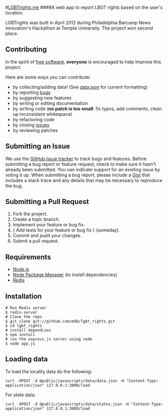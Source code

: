 #[LGBTrights.me](LGBTrights.me)
####A web app to report LBGT rights based on the user's location.

LGBTrights was built in April 2012 during Philadelphia Barcamp News Innovation's Hackathon at Temple University. The project won second place.

## <a name="contributing"></a>Contributing
In the spirit of [free software][free-sw], **everyone** is encouraged to help
improve this project.

[free-sw]: http://www.fsf.org/licensing/essays/free-sw.html

Here are some ways *you* can contribute:

* by collecting/adding data! (See [data.json](https://github.com/mdb/lgbt_rights/blob/master/public/javascripts/data/data.json) for current formatting)
* by reporting [bugs][issues]
* by suggesting new features
* by writing or editing documentation
* by writing code (**no patch is too small**: fix typos, add comments, clean up
  inconsistent whitespace)
* by refactoring code
* by closing [issues][]
* by reviewing patches

[issues]: https://github.com/mdb/lgbt_rights/issues

## <a name="issues"></a>Submitting an Issue
We use the [GitHub issue tracker][issues] to track bugs and features. Before
submitting a bug report or feature request, check to make sure it hasn't
already been submitted. You can indicate support for an existing issue by
voting it up. When submitting a bug report, please include a [Gist][] that
includes a stack trace and any details that may be necessary to reproduce the
bug. 

[gist]: https://gist.github.com/

## <a name="pulls"></a>Submitting a Pull Request
1. Fork the project.
2. Create a topic branch.
3. Implement your feature or bug fix.
4. { Add tests for your feature or bug fix } (someday).
5. Commit and push your changes.
6. Submit a pull request.

## Requirements
- [Node.js](http://nodejs.org)
- [Node Package Manager](http://npmjs.org) (to install dependencies)
- [Redis](http://redis.io)

## Installation
	# Run Redis server
	$ redis-server
	# Clone the repo
	$ git clone git://github.com/mdb/lgbt_rights.git
	$ cd lgbt_rights
	# install dependcies
	$ npm install
	# run the express.js server using node
	$ node app.js
	

## Loading data
To load the locality data do the following:

    curl -XPOST -d @public/javascripts/data/data.json -H "Content-Type: application/json" 127.0.0.1:3000/load

For state data:

    curl -XPOST -d @public/javascripts/data/states.json -H "Content-Type: application/json" 127.0.0.1:3000/load
